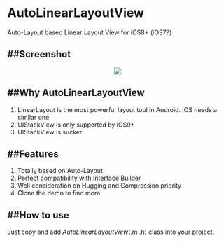 # AutoLinearLayoutView
Auto-Layout based Linear Layout View for iOS8+ (iOS7?)

##Screenshot
---
<p align="center">
  <img src="https://github.com/qianbin/AutoLinearLayoutView/blob/master/screenshot1.gif?raw=true"/>
</p>

##Why AutoLinearLayoutView
---
1. LinearLayout is the most powerful layout tool in Android. iOS needs a similar one
2. UIStackView is only supported by iOS9+
3. UIStackView is sucker

##Features
---
1. Totally based on Auto-Layout
2. Perfect compatibility with Interface Builder 
3. Well consideration on Hugging and Compression priority
4. Clone the demo to find more

##How to use
---
Just copy and add *AutoLinearLayoutView*(.m .h) class into your project.

